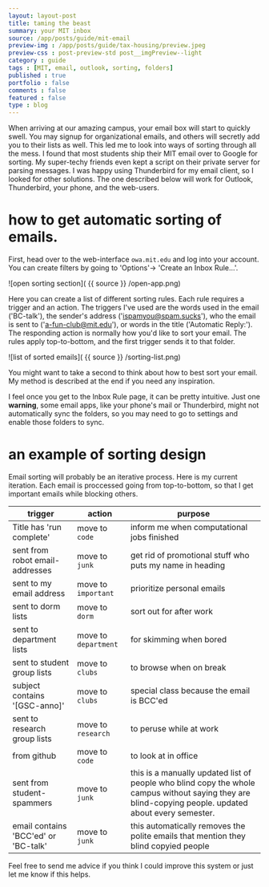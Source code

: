 ```yaml
---
layout: layout-post
title: taming the beast
summary: your MIT inbox
source: /app/posts/guide/mit-email
preview-img : /app/posts/guide/tax-housing/preview.jpeg
preview-css : post-preview-std post__imgPreview--light
category : guide
tags : [MIT, email, outlook, sorting, folders]
published : true
portfolio : false
comments : false
featured : false
type : blog
---
```


When arriving at our amazing campus, your email box will start to quickly swell. You may signup for organizational emails, and others will secretly add you to their lists as well. This led me to look into ways of sorting through all the mess. I found that most students ship their MIT email over to Google for sorting. My super-techy friends even kept a script on their private server for parsing messages. I was happy using Thunderbird for my email client, so I looked for other solutions. The one described below will work for Outlook, Thunderbird, your phone, and the web-users. 

# how to get automatic sorting of emails.

First, head over to the web-interface `owa.mit.edu` and log into your account. You can create filters by going to 'Options'-> 'Create an Inbox Rule...'.

![open sorting section]( {{ source }} /open-app.png)

Here you can create a list of different sorting rules. Each rule requires a trigger and an action. The triggers I've used are the words used in the email ('BC-talk'), the sender's address ('ispamyou@spam.sucks'), who the email is sent to ('a-fun-club@mit.edu'), or words in the title ('Automatic Reply:'). The responding action is normally how you'd like to sort your email. The rules apply top-to-bottom, and the first trigger sends it to that folder.

![list of sorted emails]( {{ source }} /sorting-list.png)

You might want to take a second to think about how to best sort your email. My method is described at the end if you need any inspiration.

I feel once you get to the Inbox Rule page, it can be pretty intuitive.  Just one **warning**, some email apps, like your phone's mail or Thunderbird, might not automatically sync the folders, so you may need to go to settings and enable those folders to sync. 

# an example of sorting design

Email sorting will probably be an iterative process. Here is my current iteration. Each email is proccessed going from top-to-bottom, so that I get important emails while blocking others.

trigger							| action			| purpose
--------------------------------|-------------------|---------
Title has 'run complete'		| move to `code`	| inform me when computational jobs finished
sent from robot email-addresses	| move to `junk`	| get rid of promotional stuff who puts my name in heading
sent to my email address		| move to `important`| prioritize personal emails
sent to dorm lists				| move to `dorm`	| sort out for after work
sent to department lists		| move to `department`| for skimming when bored
sent to student group lists		| move to `clubs`	| to browse when on break
subject contains '[GSC-anno]'	| move to `clubs`	| special class because the email is BCC'ed
sent to research group lists	| move to `research`| to peruse while at work
from github						| move to `code`	| to look at in office
sent from student-spammers		| move to `junk`	| this is a manually updated list of people who blind copy the whole campus without saying they are blind-copying people. updated about every semester.
email contains 'BCC'ed' or 'BC-talk'| move to `junk`| this automatically removes the polite emails that mention they blind copyied people

Feel free to send me advice if you think I could improve this system or just let me know if this helps. 


